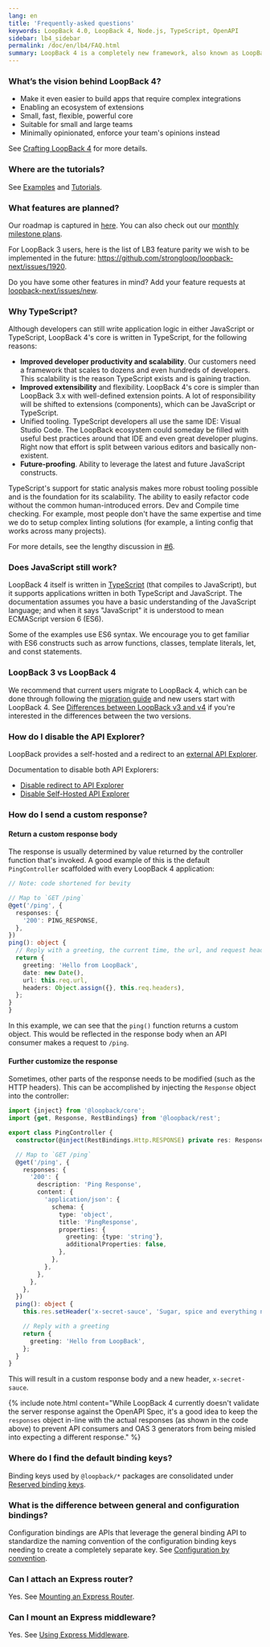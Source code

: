 ```yaml
---
lang: en
title: 'Frequently-asked questions'
keywords: LoopBack 4.0, LoopBack 4, Node.js, TypeScript, OpenAPI
sidebar: lb4_sidebar
permalink: /doc/en/lb4/FAQ.html
summary: LoopBack 4 is a completely new framework, also known as LoopBack-Next.
---
```


### What’s the vision behind LoopBack 4?

- Make it even easier to build apps that require complex integrations
- Enabling an ecosystem of extensions
- Small, fast, flexible, powerful core
- Suitable for small and large teams
- Minimally opinionated, enforce your team's opinions instead

See [Crafting LoopBack 4](Crafting-LoopBack-4.md) for more details.

### Where are the tutorials?

See [Examples](Examples.md) and [Tutorials](Tutorials.md).

### What features are planned?

Our roadmap is captured in
[here](https://github.com/strongloop/loopback-next/labels/roadmap). You can also
check out our
[monthly milestone plans](https://github.com/strongloop/loopback-next/labels/Monthly%20Milestone).

For LoopBack 3 users, here is the list of LB3 feature parity we wish to be
implemented in the future:
https://github.com/strongloop/loopback-next/issues/1920.

Do you have some other features in mind? Add your feature requests at
[loopback-next/issues/new](https://github.com/strongloop/loopback-next/issues/new).

### Why TypeScript?

Although developers can still write application logic in either JavaScript or
TypeScript, LoopBack 4's core is written in TypeScript, for the following
reasons:

- **Improved developer productivity and scalability**. Our customers need a
  framework that scales to dozens and even hundreds of developers. This
  scalability is the reason TypeScript exists and is gaining traction.
- **Improved extensibility** and flexibility. LoopBack 4's core is simpler than
  LoopBack 3.x with well-defined extension points. A lot of responsibility will
  be shifted to extensions (components), which can be JavaScript or TypeScript.
- Unified tooling. TypeScript developers all use the same IDE: Visual Studio
  Code. The LoopBack ecosystem could someday be filled with useful best
  practices around that IDE and even great developer plugins. Right now that
  effort is split between various editors and basically non-existent.
- **Future-proofing**. Ability to leverage the latest and future JavaScript
  constructs.

TypeScript's support for static analysis makes more robust tooling possible and
is the foundation for its scalability. The ability to easily refactor code
without the common human-introduced errors. Dev and Compile time checking. For
example, most people don't have the same expertise and time we do to setup
complex linting solutions (for example, a linting config that works across many
projects).

For more details, see the lengthy discussion in
[#6](https://github.com/strongloop/loopback-next/issues/6).

### Does JavaScript still work?

LoopBack 4 itself is written in [TypeScript](https://www.typescriptlang.org)
(that compiles to JavaScript), but it supports applications written in both
TypeScript and JavaScript. The documentation assumes you have a basic
understanding of the JavaScript language; and when it says "JavaScript" it is
understood to mean ECMAScript version 6 (ES6).

Some of the examples use ES6 syntax. We encourage you to get familiar with ES6
constructs such as arrow functions, classes, template literals, let, and const
statements.

### LoopBack 3 vs LoopBack 4

We recommend that current users migrate to LoopBack 4, which can be done through
following the [migration guide](migration/overview.md) and new users start with
LoopBack 4. See
[Differences between LoopBack v3 and v4](Understanding-the-differences.md) if
you're interested in the differences between the two versions.

### How do I disable the API Explorer?

LoopBack provides a self-hosted and a redirect to an
[external API Explorer](https://explorer.loopback.io).

Documentation to disable both API Explorers:

- [Disable redirect to API Explorer](https://loopback.io/doc/en/lb4/Server.html#disable-redirect-to-api-explorer)
- [Disable Self-Hosted API Explorer](https://loopback.io/doc/en/lb4/Self-hosted-rest-api-explorer.html#disable-self-hosted-api-explorer)

### How do I send a custom response?

#### Return a custom response body

The response is usually determined by value returned by the controller function
that's invoked. A good example of this is the default `PingController`
scaffolded with every LoopBack 4 application:

```ts
// Note: code shortened for bevity

// Map to `GET /ping`
@get('/ping', {
  responses: {
    '200': PING_RESPONSE,
  },
})
ping(): object {
  // Reply with a greeting, the current time, the url, and request headers
  return {
    greeting: 'Hello from LoopBack',
    date: new Date(),
    url: this.req.url,
    headers: Object.assign({}, this.req.headers),
  };
}
}

```

In this example, we can see that the `ping()` function returns a custom object.
This would be reflected in the response body when an API consumer makes a
request to `/ping`.

#### Further customize the response

Sometimes, other parts of the response needs to be modified (such as the HTTP
headers). This can be accomplished by injecting the `Response` object into the
controller:

```ts
import {inject} from '@loopback/core';
import {get, Response, RestBindings} from '@loopback/rest';

export class PingController {
  constructor(@inject(RestBindings.Http.RESPONSE) private res: Response) {}

  // Map to `GET /ping`
  @get('/ping', {
    responses: {
      '200': {
        description: 'Ping Response',
        content: {
          'application/json': {
            schema: {
              type: 'object',
              title: 'PingResponse',
              properties: {
                greeting: {type: 'string'},
                additionalProperties: false,
              },
            },
          },
        },
      },
    },
  })
  ping(): object {
    this.res.setHeader('x-secret-sauce', 'Sugar, spice and everything nice.');

    // Reply with a greeting
    return {
      greeting: 'Hello from LoopBack',
    };
  }
}
```

This will result in a custom response body and a new header, `x-secret-sauce`.

{% include note.html content="While LoopBack 4 currently doesn't validate the server response against the OpenAPI Spec, it's a good idea to keep the `responses` object in-line with the actual responses (as shown in the code above) to prevent API consumers and OAS 3 generators from being misled into expecting a different response." %}

### Where do I find the default binding keys?

Binding keys used by `@loopback/*` packages are consolidated under
[Reserved binding keys](reference/reserved-binding-keys.md).

### What is the difference between general and configuration bindings?

Configuration bindings are APIs that leverage the general binding API to
standardize the naming convention of the configuration binding keys needing to
create a completely separate key. See
[Configuration by convention](https://loopback.io/doc/en/lb4/Context.html#configuration-by-convention).

### Can I attach an Express router?

Yes. See [Mounting an Express Router](Route.md#mounting-an-express-router).

### Can I mount an Express middleware?

Yes. See [Using Express Middleware](Express-middleware.md).
